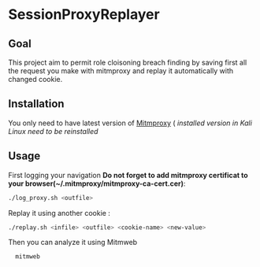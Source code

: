 # SessionProxyReplayer

## Goal

This project aim to permit role cloisoning breach finding by saving first all the request you make with mitmproxy
and replay it automatically with changed cookie.

## Installation

You only need to have latest version of [Mitmproxy](http://mitmproxy.org) ( *installed version in Kali Linux need to be reinstalled*

## Usage

First logging your navigation 
**Do not forget to add mitmproxy certificat to your browser(~/.mitmproxy/mitmproxy-ca-cert.cer)**:

```bash
./log_proxy.sh <outfile>
```

Replay it using another cookie :

```bash
./replay.sh <infile> <outfile> <cookie-name> <new-value>
```

Then you can analyze it using Mitmweb

```bash
  mitmweb
```
